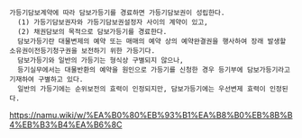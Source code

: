 <link rel="stylesheet" href="../_res/darkmode.css">

```
가등기담보계약에 따라 담보가등기를 경료하면 가등기담보권이 성립한다.
  (1) 가등기담보권자와 가등기담보권설정자 사이의 계약이 있고, 
  (2) 채권담보의 목적으로 담보가등기를 경료한다. 
  담보가등기란 대물변제의 예약 또는 매매의 예약 상의 예약완결권을 행사하여 장래 발생할 소유권이전등기청구권을 보전하기 위한 가등기다. 
  담보가등기와 일반의 가등기는 형식상 구별되지 않으나, 
  등기실무에서는 대물반환의 예약을 원인으로 가등기를 신청한 경우 등기부에 담보가등기라고 기재하여 구별하고 있다. 
  일반의 가등기에는 순위보전의 효력이 인정되지만, 담보가등기에는 우선변제 효력이 인정된다.
```

https://namu.wiki/w/%EA%B0%80%EB%93%B1%EA%B8%B0%EB%8B%B4%EB%B3%B4%EA%B6%8C
